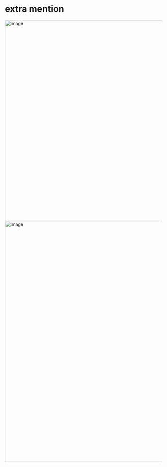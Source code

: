 # extra mention 
<img width="646" alt="image" src="https://github.com/user-attachments/assets/fff5aecd-32fb-4fd9-8e49-9839c0eaad60">


<img width="776" alt="image" src="https://github.com/user-attachments/assets/2eb502fb-d92e-466d-a8a6-ae2c35e7ac04">
